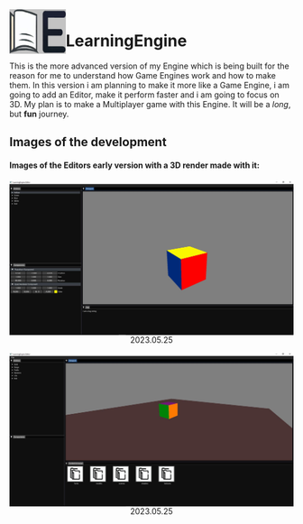 <img align="left" src="Content/Branding/LOGO.jpg" width="100px"/>

# LearningEngine

This is the more advanced version of my Engine which is being built for the reason for me to understand how Game Engines work and how to make them.
In this version i am planning to make it more like a Game Engine, i am going to add an Editor, make it perform faster and i am going to focus on 
3D. My plan is to make a Multiplayer game with this Engine. It will be a _long_, but **fun** journey.

## Images of the development
#### Images of the Editors early version with a 3D render made with it:
<img align="left" src="Content/Showcasing/editor_sr.JPG"/> 
<p align="center">2023.05.25</p>

<img align="left" src="Content/Showcasing/2023.05.25.JPG"/>  
<p align="center">2023.05.25</p>


